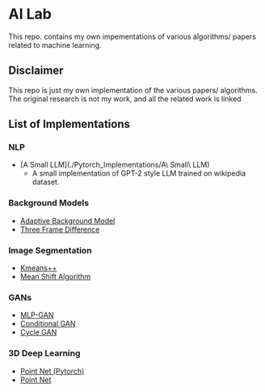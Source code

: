 # AI Lab

This repo. contains my own impementations of various algorithms/ papers related to machine learning.

## Disclaimer

This repo is just my own implementation of the various papers/ algorithms. The original research is not my work, and all the related work is linked

## List of Implementations

### NLP

- [A Small LLM](./Pytorch_Implementations/A\ Small\ LLM)
  - A small implementation of GPT-2 style LLM trained on wikipedia dataset.

### Background Models

* [Adaptive Background Model](./Adaptive_Background.ipynb)
* [Three Frame Difference](./Three_Frame_Diff.ipynb)

### Image Segmentation

* [Kmeans++](./Kmeans++.ipynb)
* [Mean Shift Algorithm](./Mean_Shift.ipynb)

### GANs

* [MLP-GAN](./MLP_GAN.ipynb)
* [Conditional GAN](./Conditional_GAN.ipynb)
* [Cycle GAN](./CycleGAN.ipynb)

### 3D Deep Learning

* [Point Net \(Pytorch\)](./Pytorch_Implementations/PointNet.ipynb)
* [Point Net](./PointNet.ipynb)
